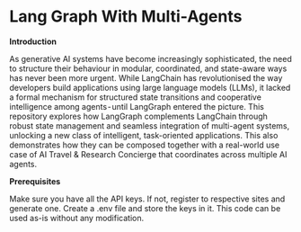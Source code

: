 # Lang Graph With Multi-Agents
**Introduction**

As generative AI systems have become increasingly sophisticated, the need to structure their behaviour in modular, coordinated, and state-aware ways has never been more urgent. While LangChain has revolutionised the way developers build applications using large language models (LLMs), it lacked a formal mechanism for structured state transitions and cooperative intelligence among agents - until LangGraph entered the picture.
This repository explores how LangGraph complements LangChain through robust state management and seamless integration of multi-agent systems, unlocking a new class of intelligent, task-oriented applications. This also demonstrates how they can be composed together with a real-world use case of AI Travel & Research Concierge that coordinates across multiple AI agents.


**Prerequisites**

Make sure you have all the API keys. If not, register to respective sites and generate one. Create a .env file and store the keys in it. This code can be used as-is without any modification.
